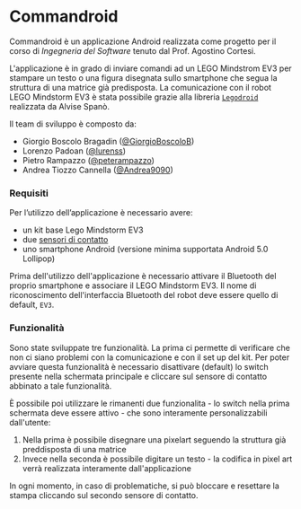 # Commandroid

Commandroid è un applicazione Android realizzata come progetto per il corso di *Ingegneria del Software* tenuto dal Prof. Agostino Cortesi.

L'applicazione è in grado di inviare comandi ad un LEGO Mindstrom EV3 per stampare un testo o una figura disegnata sullo smartphone che segua la struttura di una matrice già predisposta. La comunicazione con il robot LEGO Mindstorm EV3 è stata possibile grazie alla libreria [`Legodroid`](https://github.com/alvisespano/Legodroid) realizzata da Alvise Spanò.

Il team di sviluppo è composto da:
* Giorgio Boscolo Bragadin ([@GiorgioBoscoloB](https://github.com/GiorgioBoscoloB))
* Lorenzo Padoan ([@lurenss](https://github.com/lurenss))
* Pietro Rampazzo ([@peterampazzo](https://github.com/peterampazzo))
* Andrea Tiozzo Cannella ([@Andrea9090](https://github.com/Andrea9090))

### Requisiti

Per l’utilizzo dell’applicazione è necessario avere: 
* un kit base Lego Mindstorm EV3
* due [sensori di contatto](https://shop.lego.com/it-IT/product/Sensore-di-contatto-EV3-45507)
* uno smartphone Android (versione minima supportata Android 5.0 Lollipop)

Prima dell'utilizzo dell'applicazione è necessario attivare il Bluetooth del proprio smartphone e associare il LEGO Mindstorm EV3. Il nome di riconoscimento dell'interfaccia Bluetooth del robot deve essere quello di default, `EV3`.

### Funzionalità

Sono state sviluppate tre funzionalità. La prima ci permette di verificare che non ci siano problemi con la comunicazione e con il set up del kit. Per poter avviare questa funzionalità è necessario disattivare (default) lo switch presente nella schermata principale e cliccare sul sensore di contatto abbinato a tale funzionalità.

È possibile poi utilizzare le rimanenti due funzionalita - lo switch nella prima schermata deve essere attivo - che sono interamente personalizzabili dall'utente:
1. Nella prima è possibile disegnare una pixelart seguendo la struttura già preddisposta di una matrice 
2. Invece nella seconda è possibile digitare un testo - la codifica in pixel art verrà realizzata interamente dall'applicazione 

In ogni momento, in caso di problematiche, si può bloccare e resettare la stampa cliccando sul secondo sensore di contatto.
